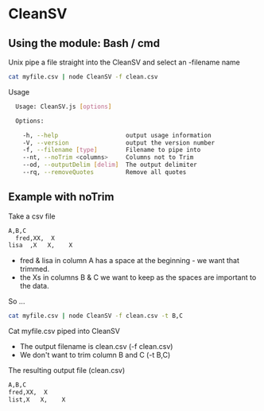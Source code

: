CleanSV
=======

Using the module: Bash / cmd
------------------------------

Unix pipe a file straight into the CleanSV and select an -filename name

```bash
cat myfile.csv | node CleanSV -f clean.csv

```

Usage
```bash
  Usage: CleanSV.js [options]

  Options:

    -h, --help                   output usage information
    -V, --version                output the version number
    -f, --filename [type]        Filename to pipe into
    --nt, --noTrim <columns>     Columns not to Trim
    --od, --outputDelim [delim]  The output delimiter
    --rq, --removeQuotes         Remove all quotes

```

Example with noTrim
-------------------

Take a csv file
```bash
A,B,C
  fred,XX,  X
lisa  ,X   X,    X
```

- fred & lisa in column A has a space at the beginning - we want that trimmed.
- the Xs in columns B & C we want to keep as the spaces are important to the data.

So ...
```bash
cat myfile.csv | node CleanSV -f clean.csv -t B,C
```

Cat myfile.csv piped into CleanSV
- The output filename is clean.csv (-f clean.csv)
- We don't want to trim column B and C (-t B,C)


The resulting output file (clean.csv)
```bash
A,B,C
fred,XX,  X
list,X   X,    X
```

